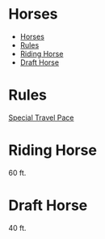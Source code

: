 # Horses

- [Horses](#horses)
- [Rules](#rules)
- [Riding Horse](#riding-horse)
- [Draft Horse](#draft-horse)

# Rules

[Special Travel Pace](https://www.dndbeyond.com/sources/dmg/running-the-game#SpecialTravelPace)

# Riding Horse

60 ft.

# Draft Horse

40 ft.
